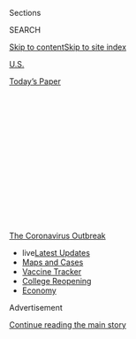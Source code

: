<div id="app">

<div>

<div>

<div>

<div class="NYTAppHideMasthead css-1q2w90k e1suatyy0">

<div class="section css-ui9rw0 e1suatyy2">

<div class="css-eph4ug er09x8g0">

<div class="css-6n7j50">

</div>

<span class="css-1dv1kvn">Sections</span>

<div class="css-10488qs">

<span class="css-1dv1kvn">SEARCH</span>

</div>

[Skip to content](#site-content)[Skip to site
index](#site-index)

</div>

<div id="masthead-section-label" class="css-1wr3we4 eaxe0e00">

[U.S.](https://www.nytimes.com/section/us)

</div>

<div class="css-10698na e1huz5gh0">

</div>

</div>

<div id="masthead-bar-one" class="section hasLinks css-15hmgas e1csuq9d3">

<div class="css-uqyvli e1csuq9d0">

</div>

<div class="css-1uqjmks e1csuq9d1">

</div>

<div class="css-9e9ivx">

[](https://myaccount.nytimes.com/auth/login?response_type=cookie&client_id=vi)

</div>

<div class="css-1bvtpon e1csuq9d2">

[Today’s
Paper](https://www.nytimes.com/section/todayspaper)

</div>

</div>

</div>

</div>

<div data-aria-hidden="false">

<div id="site-content" data-role="main">

<div>

<div class="css-1aor85t" style="opacity:0.000000001;z-index:-1;visibility:hidden">

<div class="css-1hqnpie">

<div class="css-epjblv">

<span class="css-17xtcya">[U.S.](/section/us)</span><span class="css-x15j1o">|</span><span class="css-fwqvlz">‘Our
Luck May Have Run Out’: California’s Case Count
Explodes</span>

</div>

<div class="css-k008qs">

<div class="css-1iwv8en">

<span class="css-18z7m18"></span>

<div>

</div>

</div>

<span class="css-1n6z4y">https://nyti.ms/31xhdrZ</span>

<div class="css-1705lsu">

<div class="css-4xjgmj">

<div class="css-4skfbu" data-role="toolbar" data-aria-label="Social Media Share buttons, Save button, and Comments Panel with current comment count" data-testid="share-tools">

  - 
  - 
  - 
  - 
    
    <div class="css-6n7j50">
    
    </div>

  - 
  - 

</div>

</div>

</div>

</div>

</div>

</div>

<div id="NYT_TOP_BANNER_REGION" class="css-13pd83m">

<div>

<div id="styln-prism-menu-1592847958612" class="section interactive-content interactive-size-medium css-1edisqu">

<div class="css-17ih8de interactive-body">

<div id="scroll-container" class="css-1gj85ro">

[<span class="styln-title-wrap"><span class="css-1pje3qr">The
Coronavirus</span><span class="css-1pje3qr">
Outbreak</span></span>](https://www.nytimes.com/news-event/coronavirus?action=click&pgtype=Article&state=default&region=TOP_BANNER&context=storylines_menu)

  - <span class="css-kqxiym" data-emphasize="true">live</span>[Latest
    Updates](https://www.nytimes.com/2020/08/04/world/coronavirus-cases.html?action=click&pgtype=Article&state=default&region=TOP_BANNER&context=storylines_menu)
  - [Maps and
    Cases](https://www.nytimes.com/interactive/2020/us/coronavirus-us-cases.html?action=click&pgtype=Article&state=default&region=TOP_BANNER&context=storylines_menu)
  - [Vaccine
    Tracker](https://www.nytimes.com/interactive/2020/science/coronavirus-vaccine-tracker.html?action=click&pgtype=Article&state=default&region=TOP_BANNER&context=storylines_menu)
  - [College
    Reopening](https://www.nytimes.com/2020/08/02/us/covid-college-reopening.html?action=click&pgtype=Article&state=default&region=TOP_BANNER&context=storylines_menu)
  - [Economy](https://www.nytimes.com/live/2020/08/04/business/stock-market-today-coronavirus?action=click&pgtype=Article&state=default&region=TOP_BANNER&context=storylines_menu)

</div>

</div>

</div>

</div>

</div>

<div id="top-wrapper" class="css-1sy8kpn">

<div id="top-slug" class="css-l9onyx">

Advertisement

</div>

[Continue reading the main
story](#after-top)

<div class="ad top-wrapper" style="text-align:center;height:100%;display:block;min-height:250px">

<div id="top" class="place-ad" data-position="top" data-size-key="top">

</div>

</div>

<div id="after-top">

</div>

</div>

<div>

<div id="sponsor-wrapper" class="css-1hyfx7x">

<div id="sponsor-slug" class="css-19vbshk">

Supported by

</div>

[Continue reading the main
story](#after-sponsor)

<div id="sponsor" class="ad sponsor-wrapper" style="text-align:center;height:100%;display:block">

</div>

<div id="after-sponsor">

</div>

</div>

<div class="css-186x18t">

</div>

<div class="css-ls6wgr ehdk2mb0">

# ‘Our Luck May Have Run Out’: California’s Case Count Explodes

</div>

Los Angeles County, which has been averaging more than 2,000 new cases
each day, surpassed 100,000 total cases on Monday.

<div class="css-79elbk" data-testid="photoviewer-wrapper">

<div class="css-z3e15g" data-testid="photoviewer-wrapper-hidden">

</div>

<div class="css-1a48zt4 ehw59r15" data-testid="photoviewer-children">

![<span class="css-16f3y1r e13ogyst0" data-aria-hidden="true">Motorists
line up at a coronavirus testing center at Dodger Stadium in Los Angeles
on Monday morning.
 </span><span class="css-cnj6d5 e1z0qqy90" itemprop="copyrightHolder"><span class="css-1ly73wi e1tej78p0">Credit...</span><span><span>Bryan
Denton for The New York
Times</span></span></span>](https://static01.nyt.com/images/2020/06/29/us/29VIRUS-CALIFORNIA-la-testing/merlin_174045042_6f256f6d-a8c5-4085-a813-18101c388129-articleLarge.jpg?quality=75&auto=webp&disable=upscale)

</div>

</div>

<div class="css-18e8msd">

<div class="css-pdw9fk epjyd6m0">

<div class="css-1txwxcy ey68jwv0" data-aria-hidden="true">

[![Shawn
Hubler](https://static01.nyt.com/images/2020/06/05/reader-center/author-shawn-hubler/author-shawn-hubler-thumbLarge.png
"Shawn Hubler")](https://www.nytimes.com/by/shawn-hubler)[![Thomas
Fuller](https://static01.nyt.com/images/2018/06/12/multimedia/author-thomas-fuller/author-thomas-fuller-thumbLarge.png
"Thomas Fuller")](https://www.nytimes.com/by/thomas-fuller)

</div>

<div class="css-1baulvz">

By [<span class="css-1baulvz" itemprop="name">Shawn
Hubler</span>](https://www.nytimes.com/by/shawn-hubler) and
[<span class="css-1baulvz last-byline" itemprop="name">Thomas
Fuller</span>](https://www.nytimes.com/by/thomas-fuller)

</div>

</div>

  - 
    
    <div class="css-ld3wwf e16638kd2">
    
    Published June 29, 2020Updated July 23,
    2020
    
    </div>

  - 
    
    <div class="css-4xjgmj">
    
    <div class="css-pvvomx" data-role="toolbar" data-aria-label="Social Media Share buttons, Save button, and Comments Panel with current comment count" data-testid="share-tools">
    
      - 
      - 
      - 
      - 
        
        <div class="css-6n7j50">
        
        </div>
    
      - 
      - 
    
    </div>
    
    </div>

</div>

</div>

<div class="section meteredContent css-1r7ky0e" name="articleBody" itemprop="articleBody">

<div class="css-1fanzo5 StoryBodyCompanionColumn">

<div class="css-53u6y8">

*\[Sign up to* [*receive California
Today*](https://www.nytimes.com/newsletters/california-today)*, our
newsletter from the Golden State, every weekday.\]*

SACRAMENTO — Only a few weeks ago, thousands of Southern
[Californians](https://www.nytimes.com/2020/07/16/us/california-coronavirus-cases.html)
were flocking to beaches, Disneyland was announcing it would soon reopen
and Whoopi Goldberg was lauding Gov. Gavin Newsom on “The View” for the
state’s progress in combating the
[coronavirus](https://www.nytimes.com/2020/07/16/us/california-coronavirus-cases.html).
The worst, many in
[California](https://www.nytimes.com/2020/07/14/us/california-counties-reopening.html)
thought, was behind them.

In fact, an alarming surge in cases up and down the state was only just
beginning.

Over the past week [California’s case
count](https://www.nytimes.com/2020/07/23/us/california-covid-19-cases.html)
has exploded, surpassing 200,000 known infections, and forcing Mr.
Newsom to roll back the state’s
[reopening](https://www.nytimes.com/2020/06/30/us/coronavirus-california-cases-rising.html)
in some counties. On Monday, he said the number of people hospitalized
in
[California](https://www.nytimes.com/2020/06/30/us/coronavirus-california-cases-rising.html)
had risen 43 percent over the past two weeks.

</div>

</div>

<div>

</div>

<div class="css-1fanzo5 StoryBodyCompanionColumn">

<div class="css-53u6y8">

Los Angeles County, which has been averaging more than 2,000 new cases
each day, surpassed 100,000 total cases on Monday, with the virus
actively infecting one in every 140 people, according to local health
officials. More than 2,800 cases were announced in the county on Monday,
the most of any day during the pandemic.

</div>

</div>

<div class="css-1fanzo5 StoryBodyCompanionColumn">

<div class="css-53u6y8">

More than 7,000 new cases were announced across California on Monday,
its highest single-day total of the pandemic.

On Sunday, Mr. Newsom shut down the bars in a half-dozen counties,
including Los Angeles County and in the Central Valley, and recommended
that another eight counties voluntarily close their nightspots and
gathering places. On Friday, Imperial County, along the Mexican border,
was [told to return to a stay-at-home
order](https://www.nytimes.com/2020/06/26/us/coronavirus-florida-texas-bars-closing.html).
And Disneyland has since rescinded its decision to open its gates.

California was the first state to shut down and one of the most
aggressive in fighting the virus. But the state that was so proactive in
combating the spread of the coronavirus is now being forced to ask
itself what went wrong.

“To some extent I think our luck may have run out,” said Dr. Bob
Wachter, a professor and chair of the department of medicine at the
University of California, San Francisco. “This is faster and worse than
I expected. You have to have a ton of respect for this thing. It is
nasty and it just lurks and waits to stomp on you if you let your guard
down for a second.”

On Monday, the governors of New York and New Jersey said they were
reconsidering plans to allow indoor dining in the coming days because
they were so alarmed by [the rise in coronavirus cases in the South and
the
West](https://www.nytimes.com/2020/06/14/us/coronavirus-united-states.html).

</div>

</div>

<div class="css-1fanzo5 StoryBodyCompanionColumn">

<div class="css-53u6y8">

The head start that California appeared to enjoy — the companies that
allowed employees to work from home as early as February, the governor
who warned residents in daily briefings to stay home and appeared to be
listened to — was not protective enough in the long
run.

<div id="NYT_MAIN_CONTENT_1_REGION" class="css-9tf9ac">

<div>

<div id="styln-covid-updates-world" class="section interactive-content interactive-size-medium css-1ftcdic">

<div class="css-17ih8de interactive-body">

<div id="styln-briefing-block" data-asset-id="QXJ0aWNsZTpueXQ6Ly9hcnRpY2xlLzNhNGMwYWI5LWIwY2QtNWQwOS1hZTgwLTdjMGU3ZTA1OWQ2OA==">

<div class="briefing-block-header-section">

# [Latest Updates: Global Coronavirus Outbreak](https://www.nytimes.com/2020/08/04/world/coronavirus-cases.html?action=click&pgtype=Article&state=default&region=MAIN_CONTENT_1&context=storylines_live_updates)

<div class="briefing-block-ts">

Updated 2020-08-04T20:57:54.346Z

</div>

</div>

  - [Novavax sees encouraging results from two studies of its
    experimental
    vaccine.](https://www.nytimes.com/2020/08/04/world/coronavirus-cases.html?action=click&pgtype=Article&state=default&region=MAIN_CONTENT_1&context=storylines_live_updates#link-1228a480)
  - [Public and private schools in Maryland and elsewhere are divided
    over in-person
    instruction.](https://www.nytimes.com/2020/08/04/world/coronavirus-cases.html?action=click&pgtype=Article&state=default&region=MAIN_CONTENT_1&context=storylines_live_updates#link-4825b93)
  - [The United Nations calls on policymakers to ‘plan thoroughly for
    school
    reopenings.’](https://www.nytimes.com/2020/08/04/world/coronavirus-cases.html?action=click&pgtype=Article&state=default&region=MAIN_CONTENT_1&context=storylines_live_updates#link-50f7386d)

<div class="briefing-block-footer">

<div class="briefing-block-footer-meta">

[See more
updates](https://www.nytimes.com/2020/08/04/world/coronavirus-cases.html?action=click&pgtype=Article&state=default&region=MAIN_CONTENT_1&context=storylines_live_updates)

</div>

<div class="briefing-block-briefinglinks">

<span>More live coverage:</span>
[Markets](https://www.nytimes.com/live/2020/08/04/business/stock-market-today-coronavirus?action=click&pgtype=Article&state=default&region=MAIN_CONTENT_1&context=storylines_live_updates)

</div>

</div>

</div>

</div>

</div>

</div>

</div>

Younger people appear to account for the large surge in new cases, as
they have in many other states. Latinos, who make up a large swath of
the state’s essential work force, have also recently seen [consistently
high case
counts](https://www.nytimes.com/2020/06/26/us/corona-virus-latinos.html).

And just as in Texas and Florida, the state’s reopening appears to have
triggered a large resurgence. Pressured in part by businesses, church
groups and conservatives, Mr. Newsom ceded control of much of the timing
of reopening to local officials who were eager to regain a sense of
normalcy and stem economic losses. The result was a decentralized,
haphazard process that sowed confusion and gave residents a false sense
that they were in the clear.

Unlike people in the Northeast, many Californians did not have a sense
of urgency or immediacy toward the virus because infection rates had
been so low for months. There were no overflowing morgues or ambulance
sirens at all hours.

In a state with 40 million people, outbreaks have been heterogeneous:
San Quentin State Prison on the San Francisco Bay, food-processing
plants in the Central Valley, nursing homes, dense urban neighborhoods
filled with essential workers and family gatherings in remote rural
communities have all accounted for clusters of cases.

But health experts and state officials say the ultimate reasons for the
surge lie in the millions of individual decisions made across the vast
state.

Mayor Eric Garcetti of Los Angeles blamed “irrational exuberance.”

“A lot of people didn’t stick with the plan,” the mayor said in an
interview on Friday. “The idea was, we would do a move, wait three
weeks, check the impact, take the next move.”

</div>

</div>

<div class="css-1fanzo5 StoryBodyCompanionColumn">

<div class="css-53u6y8">

Instead, Mr. Garcetti said, the reopening “was like a tidal wave — one
move led to the next, led to the next, led to the next. And then we had
the protest on top of that, and other things. And we have yet to be able
to identify where spread is happening and what we can do to crank it
down.”

</div>

</div>

<div class="css-79elbk" data-testid="photoviewer-wrapper">

<div class="css-z3e15g" data-testid="photoviewer-wrapper-hidden">

</div>

<div class="css-1a48zt4 ehw59r15" data-testid="photoviewer-children">

![<span class="css-16f3y1r e13ogyst0" data-aria-hidden="true">Patrons
outside Figaro Bistrot in the Los Feliz neighborhood of Los Angeles on
Sunday.</span><span class="css-cnj6d5 e1z0qqy90" itemprop="copyrightHolder"><span class="css-1ly73wi e1tej78p0">Credit...</span><span>Jenna
Schoenefeld for The New York
Times</span></span>](https://static01.nyt.com/images/2020/06/29/us/29VIRUS-CALIFORNIA-losfeliz/merlin_174028461_3df19ece-f207-4261-85c3-18bcc34e0094-articleLarge.jpg?quality=75&auto=webp&disable=upscale)

</div>

</div>

<div class="css-1fanzo5 StoryBodyCompanionColumn">

<div class="css-53u6y8">

State Senator Richard Pan, a Sacramento physician who led the state’s
push to tighten immunization requirements, said that the state might
have flattened its curve at first, but that it never bent it down toward
zero.

“How this disease spreads is all about the margins,” Dr. Pan said. “All
it takes is, like, 5 percent more people doing more high-risk behavior
to change its direction.”

Dr. Pan blames partisanship and misinformation spread by President
Trump. On the weekend after June 20, when bars reopened in Los Angeles
County, an estimated 500,000 people visited nightspots. Additionally,
half of the restaurants visited by county inspectors are not complying
with new public health rules, according to health officials.

“I’m frustrated because it’s not that we don’t know what to do,” Dr. Pan
said. “We know what to do. We’re just not doing it.”

California was one of the earliest states to get hit by the virus. Soon
after it first appeared on American shores, Silicon Valley, south of San
Francisco, was considered a major hot spot, seeded by travelers arriving
from China.

</div>

</div>

<div class="css-1fanzo5 StoryBodyCompanionColumn">

<div class="css-53u6y8">

Counties across the Bay Area banded together to announce [the nation’s
first stay-at-home
order](https://www.nytimes.com/2020/03/16/us/california-covid-19.html)
on March 16, followed by a statewide order three days later. Cellphone
data showed that Californians moved around less than people in other
states, and infection rates stabilized at a plateau well below the
levels experts had projected, making military field hospitals and sports
arenas and auditoriums — all mobilized in case of a shortage of beds —
unnecessary.

By May, with low case counts remaining steady, Mr. Newsom was coming
under increasing pressure to reopen. Harmeet K. Dhillon, a civil rights
attorney and member of the Republican National Committee, filed more
than a dozen lawsuits related to the reopening. If residents could
congregate at Costco, they should be able to go to church, she argued.
Elon Musk, the head of Tesla, railed that his Bay Area car factory was
forced to shut and [threatened to move the company’s
headquarters](https://www.nytimes.com/2020/05/09/business/coronavirus-elon-musk-tesla-california.html)
out of
California.

<div id="NYT_MAIN_CONTENT_3_REGION" class="css-9tf9ac">

<div>

<div id="styln-prism-freeform-1594220623585" class="section interactive-content interactive-size-medium css-1ftcdic">

<div class="css-17ih8de interactive-body">

<div id="prism-freeform-block-85410" class="css-19mumt8" data-role="complementary" data-storyline="The Coronavirus Outbreak" data-truncated="true" tabindex="0">

<div class="css-a8d9oz">

<div class="css-eb027h">

[](https://www.nytimes.com/news-event/coronavirus?action=click&pgtype=Article&state=default&region=MAIN_CONTENT_3&context=storylines_faq)

### The Coronavirus Outbreak ›

#### Frequently Asked Questions

Updated August 4, 2020

  - #### I have antibodies. Am I now immune?
    
      - As of right now,[that seems likely, for at least several
        months.](https://www.nytimes.com/2020/07/22/health/covid-antibodies-herd-immunity.html?action=click&pgtype=Article&state=default&region=MAIN_CONTENT_3&context=storylines_faq)
        There have been frightening accounts of people suffering what
        seems to be a second bout of Covid-19. But experts say these
        patients may have a drawn-out course of infection, with the
        virus taking a slow toll weeks to months after initial exposure.
        People infected with the coronavirus typically
        [produce](https://www.nature.com/articles/s41586-020-2456-9)
        immune molecules called antibodies, which are [protective
        proteins made in response to an
        infection](https://www.nytimes.com/2020/05/07/health/coronavirus-antibody-prevalence.html?action=click&pgtype=Article&state=default&region=MAIN_CONTENT_3&context=storylines_faq)[.
        These antibodies
        may](https://www.nytimes.com/2020/05/07/health/coronavirus-antibody-prevalence.html?action=click&pgtype=Article&state=default&region=MAIN_CONTENT_3&context=storylines_faq)
        last in the body [only two to three
        months](https://www.nature.com/articles/s41591-020-0965-6),
        which may seem worrisome, but that’s perfectly normal after an
        acute infection subsides, said Dr. Michael Mina, an immunologist
        at Harvard University. It may be possible to get the coronavirus
        again, but it’s highly unlikely that it would be possible in a
        short window of time from initial infection or make people
        sicker the second time.

  - #### I’m a small-business owner. Can I get relief?
    
      - The [stimulus bills enacted in
        March](https://www.nytimes.com/article/small-business-loans-stimulus-grants-freelancers-coronavirus.html?action=click&pgtype=Article&state=default&region=MAIN_CONTENT_3&context=storylines_faq)
        offer help for the millions of American small businesses. Those
        eligible for aid are businesses and nonprofit organizations with
        fewer than 500 workers, including sole proprietorships,
        independent contractors and freelancers. Some larger companies
        in some industries are also eligible. The help being offered,
        which is being managed by the Small Business Administration,
        includes the Paycheck Protection Program and the Economic Injury
        Disaster Loan program. But lots of folks have [not yet seen
        payouts.](https://www.nytimes.com/interactive/2020/05/07/business/small-business-loans-coronavirus.html?action=click&pgtype=Article&state=default&region=MAIN_CONTENT_3&context=storylines_faq)
        Even those who have received help are confused: The rules are
        draconian, and some are stuck sitting on [money they don’t know
        how to
        use.](https://www.nytimes.com/2020/05/02/business/economy/loans-coronavirus-small-business.html?action=click&pgtype=Article&state=default&region=MAIN_CONTENT_3&context=storylines_faq)
        Many small-business owners are getting less than they expected
        or [not hearing anything at
        all.](https://www.nytimes.com/2020/06/10/business/Small-business-loans-ppp.html?action=click&pgtype=Article&state=default&region=MAIN_CONTENT_3&context=storylines_faq)

  - #### What are my rights if I am worried about going back to work?
    
      - Employers have to provide [a safe
        workplace](https://www.osha.gov/SLTC/covid-19/standards.html)
        with policies that protect everyone equally. [And if one of your
        co-workers tests positive for the coronavirus, the
        C.D.C.](https://www.nytimes.com/article/coronavirus-money-unemployment.html?action=click&pgtype=Article&state=default&region=MAIN_CONTENT_3&context=storylines_faq)
        has said that [employers should tell their
        employees](https://www.cdc.gov/coronavirus/2019-ncov/community/guidance-business-response.html)
        -- without giving you the sick employee’s name -- that they may
        have been exposed to the virus.

  - #### Should I refinance my mortgage?
    
      - [It could be a good
        idea,](https://www.nytimes.com/article/coronavirus-money-unemployment.html?action=click&pgtype=Article&state=default&region=MAIN_CONTENT_3&context=storylines_faq)
        because mortgage rates have [never been
        lower.](https://www.nytimes.com/2020/07/16/business/mortgage-rates-below-3-percent.html?action=click&pgtype=Article&state=default&region=MAIN_CONTENT_3&context=storylines_faq)
        Refinancing requests have pushed mortgage applications to some
        of the highest levels since 2008, so be prepared to get in line.
        But defaults are also up, so if you’re thinking about buying a
        home, be aware that some lenders have tightened their standards.

  - #### What is school going to look like in September?
    
      - It is unlikely that many schools will return to a normal
        schedule this fall, requiring the grind of [online
        learning](https://www.nytimes.com/2020/06/05/us/coronavirus-education-lost-learning.html?action=click&pgtype=Article&state=default&region=MAIN_CONTENT_3&context=storylines_faq),
        [makeshift child
        care](https://www.nytimes.com/2020/05/29/us/coronavirus-child-care-centers.html?action=click&pgtype=Article&state=default&region=MAIN_CONTENT_3&context=storylines_faq)
        and [stunted
        workdays](https://www.nytimes.com/2020/06/03/business/economy/coronavirus-working-women.html?action=click&pgtype=Article&state=default&region=MAIN_CONTENT_3&context=storylines_faq)
        to continue. California’s two largest public school districts —
        Los Angeles and San Diego — said on July 13, that [instruction
        will be remote-only in the
        fall](https://www.nytimes.com/2020/07/13/us/lausd-san-diego-school-reopening.html?action=click&pgtype=Article&state=default&region=MAIN_CONTENT_3&context=storylines_faq),
        citing concerns that surging coronavirus infections in their
        areas pose too dire a risk for students and teachers. Together,
        the two districts enroll some 825,000 students. They are the
        largest in the country so far to abandon plans for even a
        partial physical return to classrooms when they reopen in
        August. For other districts, the solution won’t be an
        all-or-nothing approach. [Many
        systems](https://bioethics.jhu.edu/research-and-outreach/projects/eschool-initiative/school-policy-tracker/),
        including the nation’s largest, New York City, are devising
        [hybrid
        plans](https://www.nytimes.com/2020/06/26/us/coronavirus-schools-reopen-fall.html?action=click&pgtype=Article&state=default&region=MAIN_CONTENT_3&context=storylines_faq)
        that involve spending some days in classrooms and other days
        online. There’s no national policy on this yet, so check with
        your municipal school system regularly to see what is happening
        in your
community.

<div id="styln-survey-component-85410" class="styln-survey-component" data-surveyname="faq" data-surveystoryline="coronavirus">

</div>

</div>

<div class="css-6mllg9">

</div>

<div class="css-pmm6ed">

<span class="css-5gimkt"></span>

</div>

</div>

</div>

</div>

</div>

</div>

</div>

Mr. Newsom localized the reopening process, allowing counties to move at
different speeds, repeatedly declaring that “localism is determinative,”
and vowing to collaborate with county governments, not issue orders.
Church congregations were allowed to meet with restrictions.

Advocates for reopening like Ms. Dhillon felt vindicated.

“I feel that our lawsuits were responsible for large sectors of
California’s economy opening up much sooner than the governor originally
intended,” she said, adding that she fielded countless calls from
business owners. “People are absolutely devastated.”

But Mr. Newsom was also criticized by those who worried the state was
reopening too quickly.

Dr. Sara Cody, the chief health officer of Santa Clara County and the
architect of the Bay Area’s stay-at-home orders, said the system was
bewildering to residents who cross county lines regularly.

“For the public it’s incredibly confusing,” Dr. Cody said in an
interview. “What’s the message? How can it be that something is OK here
and in the adjoining county it’s not?”

The measures have become even more disparate in the past few weeks. In
Napa and Sonoma Counties, wine tastings and restaurant meals are
permitted both indoors and outside. In San Francisco, restaurant dining
is only available outdoors. Mayor London Breed of San Francisco
announced last week that the city would postpone the reopening,
scheduled for Monday, of hair and nail salons, massage shops, museums,
tattoo parlors and outdoor bars.

</div>

</div>

<div class="css-1fanzo5 StoryBodyCompanionColumn">

<div class="css-53u6y8">

Diana Dooley, a former state secretary of Health and Human Services who
dealt with the Ebola and Zika pandemics during her tenure, said she had
watched “with great empathy” as the crisis gripped California.
Initially, she said, “it looked like the Bay Area was driving the
decisions.” And as the virus spread, Californians were generally
compliant.

“But after several months, the impatient people have made top-down
orders very hard to enforce,” she said.

The result, she said, is a sense in some parts of the state of “a kind
of liberty gone rampant.”

“People want to go to bars, they want to go to picnics,” she said.
“These protest rallies have heightened that sense of ‘I want to be in
a crowd.’ We’re coming up on the Fourth of July and people want to be in
connection with each other.”

“You can only lead if people follow,” Ms. Dooley said. “Newsom has done
a pretty good job of creating awareness, and people in California are
more inclined to believe this is serious. But what they can do about it,
we’re still getting to.”

David Townsend, a veteran Democratic political consultant in the state,
said California’s size and political complexity pose a considerable
challenge. Although the Legislature is overwhelmingly Democratic, more
than a fifth of the electorate is Republican.

“You have the Inland Empire doing one thing, Los Angeles doing another,
Orange County — it’s pretty hard to corral everybody in California and
get them to do the right thing. It’s just so big.”

Mr. Townsend said the pressure would be tough for any governor.

“How do you put the genie back into the bottle?” Mr. Townsend added.
“I’m not sure there’s much more he can do.”

Shawn Hubler reported from Sacramento and Thomas Fuller from Moraga,
Calif. Mitch Smith contributed reporting from Chicago.

</div>

</div>

</div>

<div>

</div>

<div>

</div>

<div>

</div>

<div>

<div id="bottom-wrapper" class="css-1ede5it">

<div id="bottom-slug" class="css-l9onyx">

Advertisement

</div>

[Continue reading the main
story](#after-bottom)

<div id="bottom" class="ad bottom-wrapper" style="text-align:center;height:100%;display:block;min-height:90px">

</div>

<div id="after-bottom">

</div>

</div>

</div>

</div>

</div>

## Site Index

<div>

</div>

## Site Information Navigation

  - [© <span>2020</span> <span>The New York Times
    Company</span>](https://help.nytimes.com/hc/en-us/articles/115014792127-Copyright-notice)

<!-- end list -->

  - [NYTCo](https://www.nytco.com/)
  - [Contact
    Us](https://help.nytimes.com/hc/en-us/articles/115015385887-Contact-Us)
  - [Work with us](https://www.nytco.com/careers/)
  - [Advertise](https://nytmediakit.com/)
  - [T Brand Studio](http://www.tbrandstudio.com/)
  - [Your Ad
    Choices](https://www.nytimes.com/privacy/cookie-policy#how-do-i-manage-trackers)
  - [Privacy](https://www.nytimes.com/privacy)
  - [Terms of
    Service](https://help.nytimes.com/hc/en-us/articles/115014893428-Terms-of-service)
  - [Terms of
    Sale](https://help.nytimes.com/hc/en-us/articles/115014893968-Terms-of-sale)
  - [Site
    Map](https://spiderbites.nytimes.com)
  - [Help](https://help.nytimes.com/hc/en-us)
  - [Subscriptions](https://www.nytimes.com/subscription?campaignId=37WXW)

</div>

</div>

</div>

</div>
